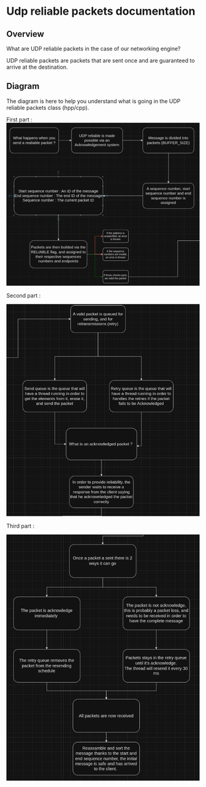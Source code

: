# Udp reliable packets documentation

## Overview

What are UDP reliable packets in the case of our networking engine?

UDP reliable packets are packets that are sent once and are guaranteed to arrive at the destination.

## Diagram

The diagram is here to help you understand what is going in the UDP reliable packets class (hpp/cpp).

First part : 
![First part of the reliable packets](image-2.png)

Second part :

![Second part of the reliable packets](image-3.png)

Third part : 

![Third part of the reliable packets](image-4.png)